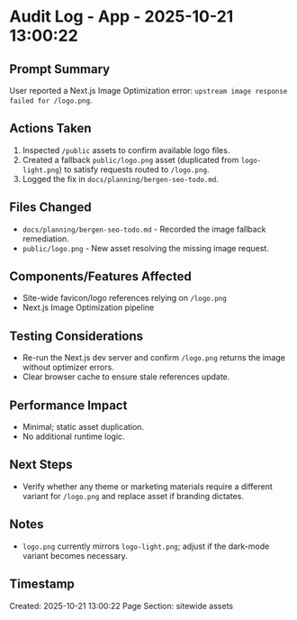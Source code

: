 # Audit Log - App - 2025-10-21 13:00:22

## Prompt Summary

User reported a Next.js Image Optimization error: `upstream image response failed for /logo.png`.

## Actions Taken

1. Inspected `/public` assets to confirm available logo files.
2. Created a fallback `public/logo.png` asset (duplicated from `logo-light.png`) to satisfy requests routed to `/logo.png`.
3. Logged the fix in `docs/planning/bergen-seo-todo.md`.

## Files Changed

- `docs/planning/bergen-seo-todo.md` - Recorded the image fallback remediation.
- `public/logo.png` - New asset resolving the missing image request.

## Components/Features Affected

- Site-wide favicon/logo references relying on `/logo.png`
- Next.js Image Optimization pipeline

## Testing Considerations

- Re-run the Next.js dev server and confirm `/logo.png` returns the image without optimizer errors.
- Clear browser cache to ensure stale references update.

## Performance Impact

- Minimal; static asset duplication.
- No additional runtime logic.

## Next Steps

- Verify whether any theme or marketing materials require a different variant for `/logo.png` and replace asset if branding dictates.

## Notes

- `logo.png` currently mirrors `logo-light.png`; adjust if the dark-mode variant becomes necessary.

## Timestamp

Created: 2025-10-21 13:00:22
Page Section: sitewide assets
